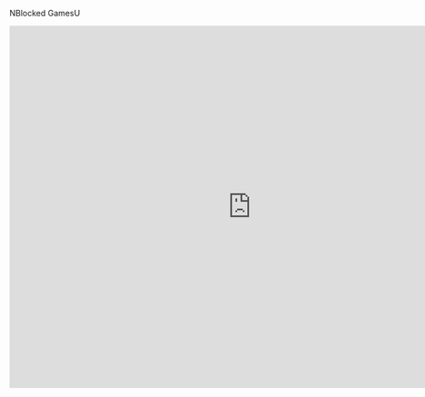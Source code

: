 NBlocked GamesU
<html><head><base target="_blank"></head><body><div style="display: flex; justify-content: space-between; margin: 0; padding: 0;">
  <div style="flex-direction: column;">
    <iframe src="https://1v1lolunblocked.com/games/1v1-lol/index.html" width="850" height="638" marginwidth="0" marginheight="0" hspace="0" vspace="0" frameborder="0" scrolling="no" webkitallowfullscreen="true" mozallowfullscreen="true" msallowfullscreen="true" allowfullscreen="true"></iframe>
  </div>
  <div style="flex-direction: column; margin-left: 60px;">
    <iframe src="https://lablockedgames.com/160x600.html" width="160" height="600" marginwidth="0" marginheight="0" hspace="0" vspace="0" frameborder="0" scrolling="no" webkitallowfullscreen="true" mozallowfullscreen="true" msallowfullscreen="true" allowfullscreen="true"></iframe>
  </div>
</div></body></html>
                                                                                                                                                                                            
